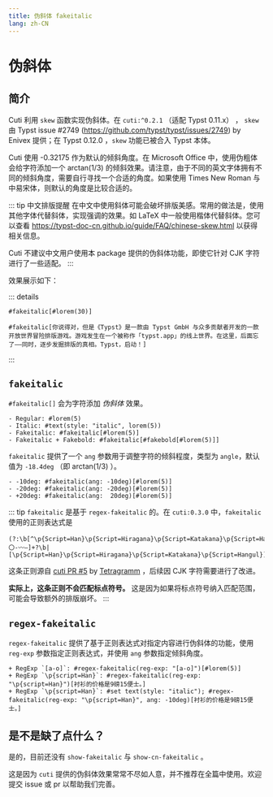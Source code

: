 ```yaml
---
title: 伪斜体 fakeitalic
lang: zh-CN
---
```


# 伪斜体

## 简介

Cuti 利用 `skew` 函数实现伪斜体。在 `cuti:^0.2.1` （适配 Typst 0.11.x） ， `skew` 由 Typst issue \#2749 (https://github.com/typst/typst/issues/2749) by Enivex 提供；在 Typst 0.12.0 ，`skew` 功能已被合入 Typst 本体。

Cuti 使用 -0.32175 作为默认的倾斜角度。在 Microsoft Office 中，使用伪粗体会给字符添加一个 arctan(1/3) 的倾斜效果。请注意，由于不同的英文字体拥有不同的倾斜角度，需要自行寻找一个合适的角度。如果使用 Times New Roman 与中易宋体，则默认的角度是比较合适的。

::: tip 中文排版提醒
在中文中使用斜体可能会破坏排版美感。常用的做法是，使用其他字体代替斜体，实现强调的效果。如 LaTeX 中一般使用楷体代替斜体。您可以查看 https://typst-doc-cn.github.io/guide/FAQ/chinese-skew.html 以获得相关信息。

Cuti 不建议中文用户使用本 package 提供的伪斜体功能，即使它针对 CJK 字符进行了一些适配。
:::

效果展示如下：

::: details

```typst
#fakeitalic[#lorem(30)]

#fakeitalic[你说得对，但是《Typst》是一款由 Typst GmbH 与众多贡献者开发的一款开放世界冒险排版游戏。游戏发生在一个被称作「typst.app」的线上世界。在这里，后面忘了——同时，逐步发掘排版的真相。Typst，启动！]
```

:::

## `fakeitalic`

`#fakeitalic[]` 会为字符添加 _伪斜体_ 效果。

```typst
- Regular: #lorem(5)
- Italic: #text(style: "italic", lorem(5))
- Fakeitalic: #fakeitalic[#lorem(5)]
- Fakeitalic + Fakebold: #fakeitalic[#fakebold[#lorem(5)]]
```

`fakeitalic` 提供了一个 `ang` 参数用于调整字符的倾斜程度，类型为 `angle`，默认值为 `-18.4deg` （即 arctan(1/3) ）。

```typst
- -10deg: #fakeitalic(ang: -10deg)[#lorem(5)]
- -20deg: #fakeitalic(ang: -20deg)[#lorem(5)]
- +20deg: #fakeitalic(ang:  20deg)[#lorem(5)]
```

::: tip
`fakeitalic` 是基于 `regex-fakeitalic` 的。在 `cuti:0.3.0` 中，`fakeitalic` 使用的正则表达式是

```regex
(?:\b[^\p{Script=Han}\p{Script=Hiragana}\p{Script=Katakana}\p{Script=Hangul}！-･〇-〰—]+?\b|[\p{Script=Han}\p{Script=Hiragana}\p{Script=Katakana}\p{Script=Hangul}])
```

这条正则源自 [cuti PR \#5](https://github.com/csimide/cuti/pull/5) by [Tetragramm](https://github.com/Tetragramm) ，后续因 CJK 字符需要进行了改进。

**实际上，这条正则不会匹配标点符号。** 这是因为如果将标点符号纳入匹配范围，可能会导致额外的排版崩坏。
:::

## `regex-fakeitalic`

`regex-fakeitalic` 提供了基于正则表达式对指定内容进行伪斜体的功能，使用 `reg-exp` 参数指定正则表达式，并使用 `ang` 参数指定倾斜角度。

```typst
+ RegExp `[a-o]`: #regex-fakeitalic(reg-exp: "[a-o]")[#lorem(5)]
+ RegExp `\p{script=Han}`: #regex-fakeitalic(reg-exp: "\p{script=Han}")[衬衫的价格是9磅15便士。]
+ RegExp `\p{script=Han}`: #set text(style: "italic"); #regex-fakeitalic(reg-exp: "\p{script=Han}", ang: -10deg)[衬衫的价格是9磅15便士。]
```

## 是不是缺了点什么？

是的，目前还没有 `show-fakeitalic` 与 `show-cn-fakeitalic` 。

这是因为 `cuti` 提供的伪斜体效果常常不尽如人意，并不推荐在全篇中使用。欢迎提交 issue 或 pr 以帮助我们完善。
